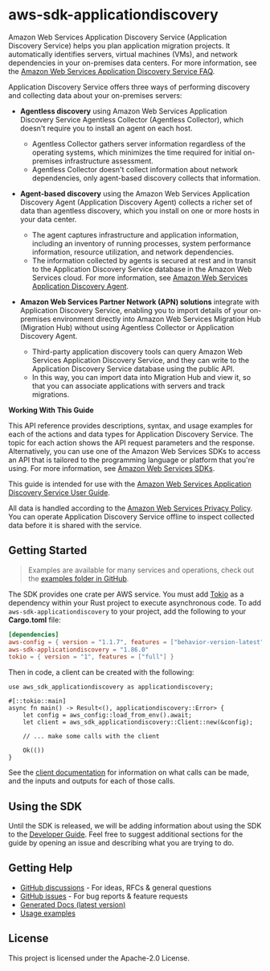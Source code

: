 # aws-sdk-applicationdiscovery

Amazon Web Services Application Discovery Service (Application Discovery Service) helps you plan application migration projects. It automatically identifies servers, virtual machines (VMs), and network dependencies in your on-premises data centers. For more information, see the [Amazon Web Services Application Discovery Service FAQ](http://aws.amazon.com/application-discovery/faqs/).

Application Discovery Service offers three ways of performing discovery and collecting data about your on-premises servers:
  - __Agentless discovery__ using Amazon Web Services Application Discovery Service Agentless Collector (Agentless Collector), which doesn't require you to install an agent on each host.
    - Agentless Collector gathers server information regardless of the operating systems, which minimizes the time required for initial on-premises infrastructure assessment.
    - Agentless Collector doesn't collect information about network dependencies, only agent-based discovery collects that information.

  - __Agent-based discovery__ using the Amazon Web Services Application Discovery Agent (Application Discovery Agent) collects a richer set of data than agentless discovery, which you install on one or more hosts in your data center.
    - The agent captures infrastructure and application information, including an inventory of running processes, system performance information, resource utilization, and network dependencies.
    - The information collected by agents is secured at rest and in transit to the Application Discovery Service database in the Amazon Web Services cloud. For more information, see [Amazon Web Services Application Discovery Agent](https://docs.aws.amazon.com/application-discovery/latest/userguide/discovery-agent.html).

  - __Amazon Web Services Partner Network (APN) solutions__ integrate with Application Discovery Service, enabling you to import details of your on-premises environment directly into Amazon Web Services Migration Hub (Migration Hub) without using Agentless Collector or Application Discovery Agent.
    - Third-party application discovery tools can query Amazon Web Services Application Discovery Service, and they can write to the Application Discovery Service database using the public API.
    - In this way, you can import data into Migration Hub and view it, so that you can associate applications with servers and track migrations.

__Working With This Guide__

This API reference provides descriptions, syntax, and usage examples for each of the actions and data types for Application Discovery Service. The topic for each action shows the API request parameters and the response. Alternatively, you can use one of the Amazon Web Services SDKs to access an API that is tailored to the programming language or platform that you're using. For more information, see [Amazon Web Services SDKs](http://aws.amazon.com/tools/#SDKs).

This guide is intended for use with the [Amazon Web Services Application Discovery Service User Guide](https://docs.aws.amazon.com/application-discovery/latest/userguide/).

All data is handled according to the [Amazon Web Services Privacy Policy](https://aws.amazon.com/privacy/). You can operate Application Discovery Service offline to inspect collected data before it is shared with the service.

## Getting Started

> Examples are available for many services and operations, check out the
> [examples folder in GitHub](https://github.com/awslabs/aws-sdk-rust/tree/main/examples).

The SDK provides one crate per AWS service. You must add [Tokio](https://crates.io/crates/tokio)
as a dependency within your Rust project to execute asynchronous code. To add `aws-sdk-applicationdiscovery` to
your project, add the following to your **Cargo.toml** file:

```toml
[dependencies]
aws-config = { version = "1.1.7", features = ["behavior-version-latest"] }
aws-sdk-applicationdiscovery = "1.86.0"
tokio = { version = "1", features = ["full"] }
```

Then in code, a client can be created with the following:

```rust,no_run
use aws_sdk_applicationdiscovery as applicationdiscovery;

#[::tokio::main]
async fn main() -> Result<(), applicationdiscovery::Error> {
    let config = aws_config::load_from_env().await;
    let client = aws_sdk_applicationdiscovery::Client::new(&config);

    // ... make some calls with the client

    Ok(())
}
```

See the [client documentation](https://docs.rs/aws-sdk-applicationdiscovery/latest/aws_sdk_applicationdiscovery/client/struct.Client.html)
for information on what calls can be made, and the inputs and outputs for each of those calls.

## Using the SDK

Until the SDK is released, we will be adding information about using the SDK to the
[Developer Guide](https://docs.aws.amazon.com/sdk-for-rust/latest/dg/welcome.html). Feel free to suggest
additional sections for the guide by opening an issue and describing what you are trying to do.

## Getting Help

* [GitHub discussions](https://github.com/awslabs/aws-sdk-rust/discussions) - For ideas, RFCs & general questions
* [GitHub issues](https://github.com/awslabs/aws-sdk-rust/issues/new/choose) - For bug reports & feature requests
* [Generated Docs (latest version)](https://awslabs.github.io/aws-sdk-rust/)
* [Usage examples](https://github.com/awslabs/aws-sdk-rust/tree/main/examples)

## License

This project is licensed under the Apache-2.0 License.


